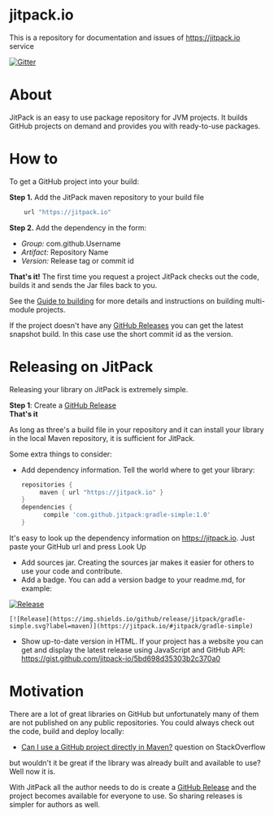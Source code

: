 # jitpack.io

This is a repository for documentation and issues of https://jitpack.io service

[![Gitter](https://badges.gitter.im/Join%20Chat.svg)](https://gitter.im/jitpack/jitpack.io?utm_source=badge&utm_medium=badge&utm_campaign=pr-badge&utm_content=badge)

About
======

JitPack is an easy to use package repository for JVM projects. It builds GitHub projects on demand and provides you with ready-to-use packages.

How to
======

To get a GitHub project into your build:

**Step 1.** Add the JitPack maven repository to your build file

```groovy
    url "https://jitpack.io"
```

**Step 2.**  Add the dependency in the form:

 - *Group:* com.github.Username
 - *Artifact:* Repository Name
 - *Version:* Release tag or commit id
  
**That's it!** The first time you request a project JitPack checks out the code, builds it and sends the Jar files back to you.

See the [Guide to building](https://github.com/jitpack/jitpack.io/blob/master/BUILDING.md) for more details and instructions on building multi-module projects.

If the project doesn't have any [GitHub Releases](https://github.com/blog/1547-release-your-software) you can get the latest snapshot build. In this case use the short commit id as the version.

Releasing on JitPack
======

Releasing your library on JitPack is extremely simple. 

**Step 1**: Create a [GitHub Release](https://github.com/blog/1547-release-your-software)  
**That's it**

As long as three's a build file in your repository and it can install your library in the local Maven repository, it is sufficient for JitPack.

Some extra things to consider:

- Add dependency information. Tell the world where to get your library: 
 
   ```gradle
   repositories { 
        maven { url "https://jitpack.io" }
   }
   dependencies {
         compile 'com.github.jitpack:gradle-simple:1.0'
   }
   ```  
It's easy to look up the dependency information on https://jitpack.io. Just paste your GitHub url and press Look Up
   
- Add sources jar. Creating the sources jar makes it easier for others to use your code and contribute.
- Add a badge. You can add a version badge to your readme.md, for example:

[![Release](https://img.shields.io/github/release/jitpack/gradle-simple.svg?label=maven)](https://jitpack.io/#jitpack/gradle-simple)

```
[![Release](https://img.shields.io/github/release/jitpack/gradle-simple.svg?label=maven)](https://jitpack.io/#jitpack/gradle-simple)
```

- Show up-to-date version in HTML. If your project has a website you can get and display the latest release using JavaScript and GitHub API: https://gist.github.com/jitpack-io/5bd698d35303b2c370a0


Motivation
======

There are a lot of great libraries on GitHub but unfortunately many of them are not published on any public repositories. You could always check out the code, build and deploy locally:

 - [Can I use a GitHub project directly in Maven?](http://stackoverflow.com/q/8871056/1180621) question on StackOverflow

but wouldn't it be great if the library was already built and available to use? Well now it is.

With JitPack all the author needs to do is create a [GitHub Release](https://github.com/blog/1547-release-your-software) and the project becomes available for everyone to use. So sharing releases is simpler for authors as well.



